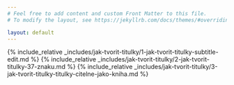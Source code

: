 ```yaml
---
# Feel free to add content and custom Front Matter to this file.
# To modify the layout, see https://jekyllrb.com/docs/themes/#overriding-theme-defaults

layout: default
---
```


{% include_relative _includes/jak-tvorit-titulky/1-jak-tvorit-titulky-subtitle-edit.md %}
{% include_relative _includes/jak-tvorit-titulky/2-jak-tvorit-titulky-37-znaku.md %}
{% include_relative _includes/jak-tvorit-titulky/3-jak-tvorit-titulky-titulky-citelne-jako-kniha.md %}
